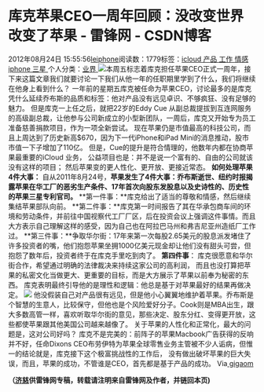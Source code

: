 
# 库克苹果CEO一周年回顾：没改变世界 改变了苹果 - 雷锋网 - CSDN博客


2012年08月24日 15:55:56[leiphone](https://me.csdn.net/leiphone)阅读数：1779标签：[icloud																](https://so.csdn.net/so/search/s.do?q=icloud&t=blog)[产品																](https://so.csdn.net/so/search/s.do?q=产品&t=blog)[工作																](https://so.csdn.net/so/search/s.do?q=工作&t=blog)[情感																](https://so.csdn.net/so/search/s.do?q=情感&t=blog)[iphone																](https://so.csdn.net/so/search/s.do?q=iphone&t=blog)[三星																](https://so.csdn.net/so/search/s.do?q=三星&t=blog)[
							](https://so.csdn.net/so/search/s.do?q=iphone&t=blog)[
																					](https://so.csdn.net/so/search/s.do?q=情感&t=blog)个人分类：[业界																](https://blog.csdn.net/leiphone/article/category/873390)
[
																								](https://so.csdn.net/so/search/s.do?q=情感&t=blog)
[
				](https://so.csdn.net/so/search/s.do?q=工作&t=blog)
[
			](https://so.csdn.net/so/search/s.do?q=工作&t=blog)
[
		](https://so.csdn.net/so/search/s.do?q=产品&t=blog)
[
	](https://so.csdn.net/so/search/s.do?q=icloud&t=blog)
![](http://www.leiphone.com/wp-content/uploads/2012/08/Tim-Cook-Apple-CEO-1-150x150.jpg)本周五标志着库克担任苹果CEO正式一周年，接下来这篇文章我们就要讨论一下我们从他一年的任职期里学到了什么，我们将继续在他身上看到什么？
一年前的星期五库克被任命为苹果CEO，讨论最多的是库克凭什么延续乔布斯的品质和标签：他对产品没有远见卓识、不够疯狂、没有足够的魅力。
但是库克一上任之后，就把22岁的Eddy Cue 从副总裁提拔到互连网服务的高级副总裁，让他参与公司新成立的小型新团队，一周后，库克又开始专为员工准备慈善捐款项目，作为一项全新尝试。
现在苹果仍是市值最高的科技公司，而且上周达到了历史新高$670，因为下一代iPhone和iPad Mini的消息推动，股市市值一下子增加了110亿。
但是，Cue的提升是符合情理的，他数年内都在协商苹果最重要的iCloud
 业务，
公益项目也是：并不是说一个富有的、自由的公司就该没有这样的项目；
然后苹果变的更人性化、更开放、更接近常态。
**如何处理苹果4件大事：**
自从2011年8月24号，**苹果发生了4件大事：乔布斯逝世、纽约时报揭露苹果在华工厂的恶劣生产条件、17年首次向股东发股息以及史诗性的、历史性的苹果三星专利官司。**
**第一件事：**库克给出了适当的尊敬和情感，然后继续集结苹果部队向前。
**第二件事：**库克第一时间报告了其在华承包商车间的环境和劳动条件，并前往中国视察代工厂厂区，后在投资会议上强调这件事情。而且大方表示自己理解这样的感受，因为自己也在阿拉巴马州和弗吉尼亚州造纸厂工作过。
**第三件事：**争取华尔街：17年来第一次每股2.65美元的股息派发堵住了许多投资者的嘴，他们抱怨苹果坐拥1000亿美元现金却让他们没有甜头可尝，但抱怨了数年后，投资者终于在库克手里吃到肉了。
**第四件事**：
 库克很愿意和华尔街合作，希望通过明确的法律裁决来持续这家公司的高利润，
而且也没打算把苹果的私密文化当做更大、更重要的目标，而是大方展示了苹果以前奉为秘密的东西。
库克表明最终引导他的是理性和逻辑：他总是基于对苹果最好的结果再做决定。
![](http://www.leiphone.com/wp-content/uploads/2012/08/Tim-Cook-Apple-CEO-1.jpg)
他没假装自己对产品很有远见，但是他小心翼翼地维护着苹果。乔布斯是个智慧的生意人，比较保守，但他也是个风险爱好分子。Cook则是MBA出生，跟大多数高管一样，喜欢听取华尔街的意见，那些决定、股东分红、变得更开放，这些都使苹果跟其他美国公司越来越像了。
关于苹果的人性化和正常化，最大的问题是，这对公司好吗？
库克不是完美的：前阵子的苹果Macbook广告获得的反响并不好，任命Dixons CEO布劳伊特为苹果全球零售业务主管被不少人诟病，但惟一的结论就是，库克接下这个极富挑战性的工作后， 没有做出破坏苹果的巨大失误，而且，苹果的成功，不管谁是CEO，首先都是基于产品的成功。
Via[ gigaom](http://gigaom.com/apple/one-year-in-what-weve-learned-about-ceo-tim-cook/)

**（****[济慈](http://www.leiphone.com/author/emerson)****供****雷锋网****专稿，转载请注明来自雷锋网及作者，并链回本页)**


